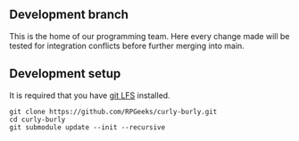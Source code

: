 ## Development branch ##
This is the home of our programming team.
Here every change made will be tested for integration conflicts before further merging into main.

## Development setup ##

It is required that you have [git LFS](https://git-lfs.github.com) installed.


```
git clone https://github.com/RPGeeks/curly-burly.git
cd curly-burly
git submodule update --init --recursive
```
